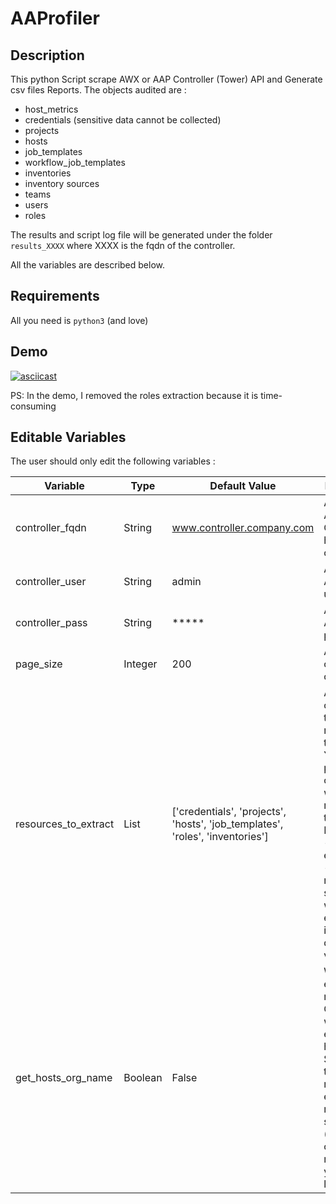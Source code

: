 # AAProfiler

## Description

This python Script scrape AWX or AAP Controller (Tower) API and Generate csv files Reports.
The objects audited are :
- host_metrics
- credentials (sensitive data cannot be collected)
- projects
- hosts
- job_templates
- workflow_job_templates
- inventories
- inventory sources
- teams
- users
- roles

The results and script log file  will be generated under the folder `results_XXXX` where XXXX is the fqdn of the controller.

All the variables are described below. 

## Requirements

All you need is `python3` (and love)


## Demo

[![asciicast](https://asciinema.org/a/nPl94bUfYLkiAvo22K6dZ0Ws5.svg)](https://asciinema.org/a/nPl94bUfYLkiAvo22K6dZ0Ws5)

PS: In the demo, I removed the roles extraction because it is time-consuming

## Editable Variables

The user should only edit the following variables :

| Variable             | Type             | Default Value                                                                 | Description                                                                                                                                                                                                  |
|----------------------|----------------------|-------------------------------------------------------------------------------|--------------------------------------------------------------------------------------------------------------------------------------------------------------------------------------------------------------|
| controller_fqdn      | String | www.controller.company.com                                                    | AWX or AAP Controller hostname or IP                                                                                                                                                                         |
| controller_user      | String |admin                                                                         | AWX or AAP username                                                                                                                                                                                          |
| controller_pass      | String |*****                                                                         | AWX or AAP password                                                                                                                                                                                          |
| page_size            | Integer |200                                                                           | API page object count limit                                                                                                                                                                                  |
| resources_to_extract | List |['credentials', 'projects', 'hosts', 'job_templates', 'roles', 'inventories'] | A list containing the resources to export You can pick and chose which resources to extract. <br/>Restrictions: <br/>- cannot be empty<br/>- resource name should be written exactly as in the default value |
| get_hosts_org_name            |Boolean | False                                                                           | Wether to extract Org names or OrgIDs when extracting hosts. Setting this to 'True' makes the extraction much slower (depending on how many hosts you have) limit                                                                                                                                                                                  |
